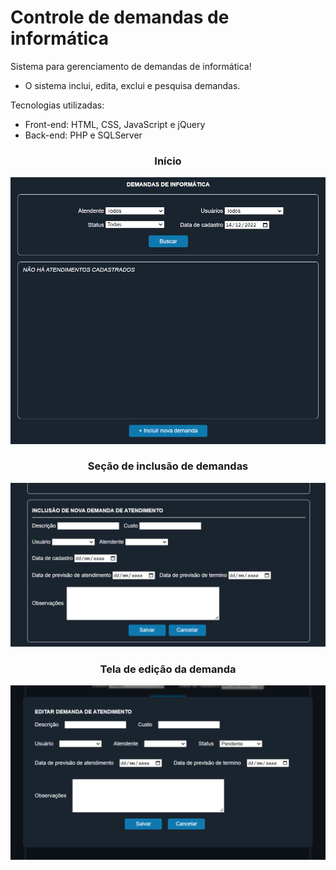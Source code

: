 # Controle de demandas de informática
Sistema para gerenciamento de demandas de informática!
- O sistema inclui, edita, exclui e pesquisa demandas.

Tecnologias utilizadas:
- Front-end: HTML, CSS, JavaScript e jQuery
- Back-end: PHP e SQLServer

<div align='center'>
<h3>Início</h3>
<img src='inicio.png'>
</div>

<div align='center'>
<h3>Seção de inclusão de demandas</h3>
<img src='inclusao.png'>
</div>

<div align='center'>
<h3>Tela de edição da demanda</h3>
<img src='edicao.png'>
</div>
